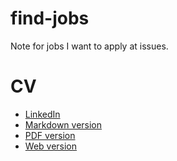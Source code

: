 # find-jobs  
  
Note for jobs I want to apply at issues.  
  
# CV  
  
* [LinkedIn](https://tw.linkedin.com/in/shunyi)  
* [Markdown version](cv.md)  
* [PDF version](cv.pdf)  
* [Web version](https://m157q.github.io/pages/cv)  
